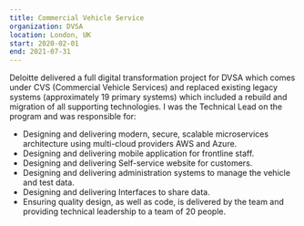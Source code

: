 ```yaml
---
title: Commercial Vehicle Service
organization: DVSA
location: London, UK
start: 2020-02-01
end: 2021-07-31
---
```


Deloitte delivered a full digital transformation project for DVSA which comes under CVS (Commercial Vehicle Services) and replaced existing legacy systems (approximately 19 primary systems) which included a rebuild and migration of all supporting technologies. 
I was the Technical Lead on the program and was responsible for:
- Designing and delivering modern, secure, scalable microservices architecture using multi-cloud providers AWS and Azure.
- Designing and delivering mobile application for frontline staff.
- Designing and delivering Self-service website for customers.
- Designing and delivering administration systems to manage the vehicle and test data.
- Designing and delivering Interfaces to share data.
- Ensuring quality design, as well as code, is delivered by the team and providing technical leadership to a team of 20 people.

